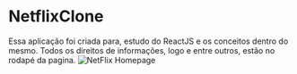# NetflixClone
 Essa aplicação foi criada para, estudo do ReactJS e os conceitos dentro do mesmo. Todos os direitos de informações, logo e entre outros, estão no rodapé da pagina.
![NetFlix Homepage](https://i.imgur.com/VihiZyy.jpeg)
